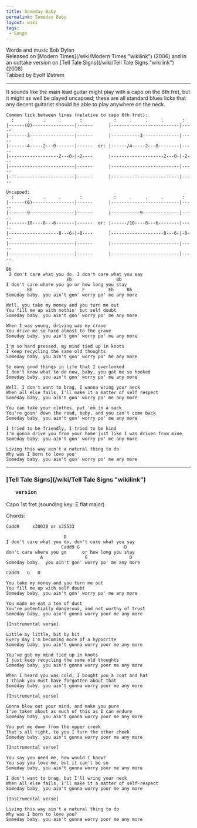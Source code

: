 ```yaml
---
title: Someday Baby
permalink: Someday Baby
layout: wiki
tags:
 - Songs
---
```


Words and music Bob Dylan  
Released on [Modern Times](/wiki/Modern Times "wikilink") (2006) and in an
outtake version on [Tell Tale Signs](/wiki/Tell Tale Signs "wikilink")
(2008)  
Tabbed by Eyolf Østrem

* * * * *

It sounds like the main lead guitar might play with a capo on the 6th
fret, but it might as well be played uncapoed; these are all standard
blues licks that any decent guitarist should be able to play anywhere on
the neck.

    Common lick between lines (relative to capo 6th fret):
      :     .     .     .       :            :     .     .     .       :
    |------(0)----------------|------      |--------------------------|-----
    |-------3-----------------|------      |-----------3--------------|-----
    |-------4-----2---0-------|------  or: |------/4-----2---0--------|-----
    |-------------------2---0-|-2----      |--------------------2---0-|-2---
    |-------------------------|------      |--------------------------|-----
    |-------------------------|------      |--------------------------|-----

    Uncapoed:
      :     .     .     .       :            :     .     .     .       :
    |------(6)----------------|------      |--------------------------|-----
    |-------9-----------------|------      |-----------9--------------|-----
    |-------10----8---6-------|------  or: |------/10----8---6--------|-----
    |-------------------8---6-|-8----      |--------------------8---6-|-8---
    |-------------------------|------      |--------------------------|-----
    |-------------------------|------      |--------------------------|-----

    Bb
     I don't care what you do, I don't care what you say
                           Eb                 Bb
    I don't care where you go or how long you stay
            Bb                   F         Eb     Bb
    Someday baby, you ain't gon' worry po' me any more

    Well, you take my money and you turn me out
    You fill me up with nothin' but self doubt
    Someday baby, you ain't gon' worry po' me any more

    When I was young, driving was my crave
    You drive me so hard almost to the grave
    Someday baby, you ain't gon' worry po' me any more

    I'm so hard pressed, my mind tied up in knots
    I keep recycling the same old thoughts
    Someday baby, you ain't gon' worry po' me any more

    So many good things in life that I overlooked
    I don't know what to do now, baby, you got me so hooked
    Someday baby, you ain't gon' worry po' me any more

    Well, I don't want to brag, I wanna wring your neck
    When all else fails, I'll make it a matter of self respect
    Someday baby, you ain't gon' worry po' me any more

    You can take your clothes, put 'em in a sack
    You're goin' down the road, baby, and you can't come back
    Someday baby, you ain't gon' worry po' me any more

    I tried to be friendly, I tried to be kind
    I'm gonna drive you from your home just like I was driven from mine
    Someday baby, you ain't gon' worry po' me any more

    Living this way ain't a natural thing to do
    Why was I born to love you'
    Someday baby, you ain't gon' worry po' me any more

* * * * *

<h3 class="songversion">
[Tell Tale Signs](/wiki/Tell Tale Signs "wikilink")

`   version`

</h3>
Capo 1st fret (sounding key: E flat major)

Chords:

    Cadd9     x30030 or x35533

                          D
    I don't care what you do, don't care what you say
                         Cadd9 G                 D
    don't care where you go      or how long you stay
                 A                G                D
    Someday baby,  you ain't gon' worry po' me any more

    Cadd9   G   D

    You take my money and you turn me out
    You fill me up with self doubt
    Someday baby, you ain't gon' worry po' me any more

    You made me eat a ton of dust
    You're potentially dangerous, and not worthy of trust
    Someday baby, you ain't gonna worry poor me any more

    [Instrumental verse]

    Little by little, bit by bit
    Every day I'm becoming more of a hypocrite
    Someday baby, you ain't gonna worry poor me any more

    You've got my mind tied up in knots
    I just keep recycling the same old thoughts
    Someday baby, you ain't gonna worry poor me any more

    When I heard you was cold, I bought you a coat and hat
    I think you must have forgotten about that
    Someday baby, you ain't gonna worry poor me any more

    [Instrumental verse]

    Gonna blow out your mind, and make you pure
    I've taken about as much of this as I can endure
    Someday baby, you ain't gonna worry poor me any more

    You put me down from the upper creek
    That's all right, to you I turn the other cheek
    Someday baby, you ain't gonna worry poor me any more

    [Instrumental verse]

    You say you need me, how would I know?
    You say you love me, but it can't be so
    Someday baby, you ain't gonna worry poor me any more

    I don't want to brag, but I'll wring your neck
    When all else fails, I'll make it a matter of self-respect
    Someday baby, you ain't gonna worry poor me any more

    [Instrumental verse]

    Living this way ain't a natural thing to do
    Why was I born to love you?
    Someday baby, you ain't gonna worry poor me any more
